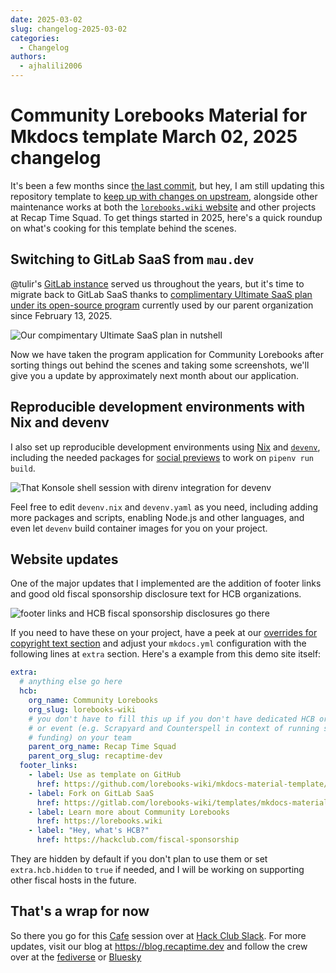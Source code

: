 ```yaml
---
date: 2025-03-02
slug: changelog-2025-03-02
categories:
  - Changelog
authors:
  - ajhalili2006
---
```


# Community Lorebooks Material for Mkdocs template March 02, 2025 changelog

It's been a few months since [the last commit], but hey, I am still updating this
repository template to [keep up with changes on upstream][releases-material], alongside
other maintenance works at both the [`lorebooks.wiki` website](https://lorebooks.wiki)
and other projects at Recap Time Squad. To get things started in 2025, here's a quick roundup on
what's cooking for this template behind the scenes.

## Switching to GitLab SaaS from `mau.dev`

@tulir's [GitLab instance] served us throughout the years, but it's time to migrate
back to GitLab SaaS thanks to [complimentary Ultimate SaaS plan under its open-source program][gitlab-for-oss]
currently used by our parent organization since February 13, 2025.

![Our compimentary Ultimate SaaS plan in nutshell](https://cdn.hackclubber.dev/slackcdn/6df03135fc777f905cf434fa94a282d3.png)

Now we have taken the program application for Community Lorebooks after sorting things out behind
the scenes and taking some screenshots, we'll give you a update by approximately next month about
our application.

## Reproducible development environments with Nix and devenv

I also set up reproducible development environments using [Nix](https://nixos.org)
and [`devenv`](https://devenv.sh), including the needed packages for [social previews]
to work on `pipenv run build`.

![That Konsole shell session with direnv integration for devenv](https://cdn.hackclubber.dev/slackcdn/783e4db52de7e0bd15e1069eb7dc96e5.png)

Feel free to edit `devenv.nix` and `devenv.yaml` as you need, including adding more
packages and scripts, enabling Node.js and other languages, and even let `devenv` build
container images for you on your project.

## Website updates

One of the major updates that I implemented are the addition of footer links and good old
fiscal sponsorship disclosure text for HCB organizations.

![footer links and HCB fiscal sponsorship disclosures go there](https://cdn.hack.pet/slackcdn/34d227b80798582293f13a986fa94219.jpg)

If you need to have these on your project, have a peek at our [overrides for copyright text section]
and adjust your `mkdocs.yml` configuration with the following lines at `extra` section. Here's a
example from this demo site itself:

```yaml
extra:
  # anything else go here
  hcb:
    org_name: Community Lorebooks
    org_slug: lorebooks-wiki
    # you don't have to fill this up if you don't have dedicated HCB organization per project
    # or event (e.g. Scrapyard and Counterspell in context of running satelite events with HQ
    # funding) on your team
    parent_org_name: Recap Time Squad
    parent_org_slug: recaptime-dev
  footer_links:
    - label: Use as template on GitHub
      href: https://github.com/lorebooks-wiki/mkdocs-material-template/generate
    - label: Fork on GitLab SaaS
      href: https://gitlab.com/lorebooks-wiki/templates/mkdocs-material/-/forks/new
    - label: Learn more about Community Lorebooks
      href: https://lorebooks.wiki
    - label: "Hey, what's HCB?"
      href: https://hackclub.com/fiscal-sponsorship
```

They are hidden by default if you don't plan to use them or set `extra.hcb.hidden` to `true`
if needed, and I will be working on supporting other fiscal hosts in the future.

## That's a wrap for now

So there you go for this [Cafe] session over at [Hack Club Slack]. For more updates,
visit our blog at <https://blog.recaptime.dev> and follow the crew over at the
[fediverse](https://mastodon.xyz/@RecapTimeSquad) or [Bluesky](https://bsky.app/profile/recaptime.dev)

[the last commit]: https://gitlab.com/lorebooks-wiki/templates/mkdocs-material/-/commit/89d30a05ef4b49774a71484b47b0703162fb2638
[releases-material]: https://github.com/squidfunk/mkdocs-material/releases
[gitlab-for-oss]: https://about.gitlab.com/solutions/open-source/
[GitLab instance]: https://mau.dev
[social previews]: https://squidfunk.github.io/mkdocs-material/plugins/requirements/image-processing/
[overrides for copyright text section]: https://gitlab.com/lorebooks-wiki/templates/mkdocs-material/-/blob/main/overrides/partials/copyright.html
[Cafe]: https://hackclub.slack.com/archives/C02A74Z7G7L
[Hack Club Slack]: https://hackclub.com/slack
